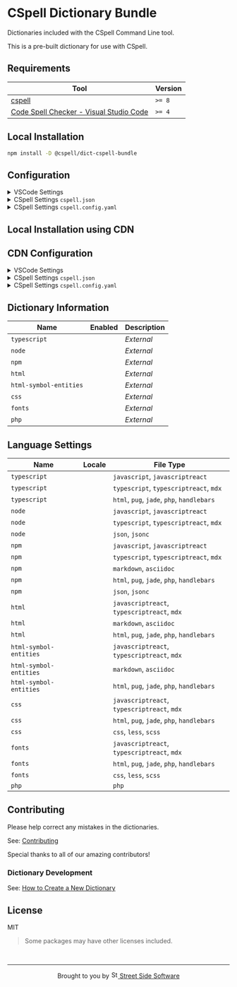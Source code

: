 # CSpell Dictionary Bundle

Dictionaries included with the CSpell Command Line tool.

This is a pre-built dictionary for use with CSpell.

<!--- @@inject: ../../static/requirements.md --->

## Requirements

| Tool                                                                                                                                 | Version |
| ------------------------------------------------------------------------------------------------------------------------------------ | ------- |
| [cspell](https://github.com/streetsidesoftware/cspell)                                                                               | `>= 8`  |
| [Code Spell Checker - Visual Studio Code](https://marketplace.visualstudio.com/items?itemName=streetsidesoftware.code-spell-checker) | `>= 4`  |

<!--- @@inject-end: ../../static/requirements.md --->

<!--- @@inject: ./static/install.md --->

## Local Installation

```sh
npm install -D @cspell/dict-cspell-bundle
```

## Configuration

<details>
<summary>VSCode Settings</summary>

Add the following to your VSCode settings:

**`.vscode/settings.json`**

```jsonc
{
  "cSpell.import": ["@cspell/dict-cspell-bundle/cspell-ext.json"],
  "cSpell.dictionaries": [],
}
```

</details>

<details>
<summary>CSpell Settings <code>cspell.json</code></summary>

**`cspell.json`**

```jsonc
{
  "import": ["@cspell/dict-cspell-bundle/cspell-ext.json"],
  "dictionaries": [],
}
```

</details>

<details>
<summary>CSpell Settings <code>cspell.config.yaml</code></summary>

**`cspell.config.yaml`**

```yaml
import:
  - '@cspell/dict-cspell-bundle/cspell-ext.json'
dictionaries: []
```

</details>

## Local Installation using CDN

## CDN Configuration

<details>
<summary>VSCode Settings</summary>

Add the following to your VSCode settings:

**`.vscode/settings.json`**

```jsonc
{
  "cSpell.import": ["https://cdn.jsdelivr.net/npm/@cspell/dict-cspell-bundle@latest/cspell-ext.json/cspell-ext.json"],
  "cSpell.dictionaries": [],
}
```

</details>

<details>
<summary>CSpell Settings <code>cspell.json</code></summary>

**`cspell.json`**

```jsonc
{
  "import": ["https://cdn.jsdelivr.net/npm/@cspell/dict-cspell-bundle@latest/cspell-ext.json/cspell-ext.json"],
  "dictionaries": [],
}
```

</details>

<details>
<summary>CSpell Settings <code>cspell.config.yaml</code></summary>

**`cspell.config.yaml`**

```yaml
import:
  - https://cdn.jsdelivr.net/npm/@cspell/dict-cspell-bundle@latest/cspell-ext.json/cspell-ext.json
dictionaries: []
```

</details>

## Dictionary Information

| Name                   | Enabled | Description |
| ---------------------- | ------- | ----------- |
| `typescript`           |         | _External_  |
| `node`                 |         | _External_  |
| `npm`                  |         | _External_  |
| `html`                 |         | _External_  |
| `html-symbol-entities` |         | _External_  |
| `css`                  |         | _External_  |
| `fonts`                |         | _External_  |
| `php`                  |         | _External_  |

## Language Settings

| Name                   | Locale | File Type                                   |
| ---------------------- | ------ | ------------------------------------------- |
| `typescript`           |        | `javascript`, `javascriptreact`             |
| `typescript`           |        | `typescript`, `typescriptreact`, `mdx`      |
| `typescript`           |        | `html`, `pug`, `jade`, `php`, `handlebars`  |
| `node`                 |        | `javascript`, `javascriptreact`             |
| `node`                 |        | `typescript`, `typescriptreact`, `mdx`      |
| `node`                 |        | `json`, `jsonc`                             |
| `npm`                  |        | `javascript`, `javascriptreact`             |
| `npm`                  |        | `typescript`, `typescriptreact`, `mdx`      |
| `npm`                  |        | `markdown`, `asciidoc`                      |
| `npm`                  |        | `html`, `pug`, `jade`, `php`, `handlebars`  |
| `npm`                  |        | `json`, `jsonc`                             |
| `html`                 |        | `javascriptreact`, `typescriptreact`, `mdx` |
| `html`                 |        | `markdown`, `asciidoc`                      |
| `html`                 |        | `html`, `pug`, `jade`, `php`, `handlebars`  |
| `html-symbol-entities` |        | `javascriptreact`, `typescriptreact`, `mdx` |
| `html-symbol-entities` |        | `markdown`, `asciidoc`                      |
| `html-symbol-entities` |        | `html`, `pug`, `jade`, `php`, `handlebars`  |
| `css`                  |        | `javascriptreact`, `typescriptreact`, `mdx` |
| `css`                  |        | `html`, `pug`, `jade`, `php`, `handlebars`  |
| `css`                  |        | `css`, `less`, `scss`                       |
| `fonts`                |        | `javascriptreact`, `typescriptreact`, `mdx` |
| `fonts`                |        | `html`, `pug`, `jade`, `php`, `handlebars`  |
| `fonts`                |        | `css`, `less`, `scss`                       |
| `php`                  |        | `php`                                       |

<!--- @@inject-end: ./static/install.md --->

<!--- @@inject: ../../static/contributing.md --->

## Contributing

Please help correct any mistakes in the dictionaries.

See: [Contributing](https://github.com/streetsidesoftware/cspell-dicts#contributing)

Special thanks to all of our amazing contributors!

### Dictionary Development

See: [How to Create a New Dictionary](https://github.com/streetsidesoftware/cspell-dicts#how-to-create-a-new-dictionary)

<!--- @@inject-end: ../../static/contributing.md --->

## License

MIT

> Some packages may have other licenses included.

<!--- @@inject: ../../static/footer.md --->

<br/>

---

<p align="center">
Brought to you by <a href="https://streetsidesoftware.com" title="Street Side Software">
<img width="16" alt="Street Side Software Logo" src="https://i.imgur.com/CyduuVY.png" /> Street Side Software
</a>
</p>

<!--- @@inject-end: ../../static/footer.md --->
